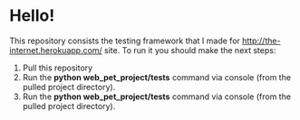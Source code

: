 # Hello!

This repository consists the testing framework that I made for http://the-internet.herokuapp.com/ site.
To run it you should make the next steps:
  1. Pull this repository
  2. Run the **python web_pet_project/tests** command via console (from the pulled project directory).
  3. Run the **python web_pet_project/tests** command via console (from the pulled project directory).
